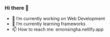 ### Hi there 👋
- 🔭 I’m currently working on Web Development
- 🌱 I’m currently learning frameworks
- 📫 How to reach me: emonsingha.netlify.app
